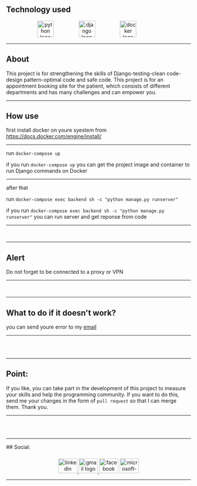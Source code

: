 
## Technology used
<div align="center">
<img src="https://cdn.jsdelivr.net/gh/devicons/devicon/icons/python/python-original.svg" height="45" alt="python logo"  />
  <img width="60" />

<img src="https://cdn.jsdelivr.net/gh/devicons/devicon/icons/django/django-plain.svg" height="45" alt="django logo"  />
  <img width="60" />

<img src="https://cdn.jsdelivr.net/gh/devicons/devicon/icons/docker/docker-original.svg" height="45" alt="docker logo"  />
  <img width="60" />
</div>

<hr>

## About

This project is for strengthening the skills of Django-testing-clean code-design pattern-optimal code and safe code.
This project is for an appointment booking site for the patient, which consists of different departments and has many challenges and can empower you.

<hr>

## How use

first install docker on youre syestem from https://docs.docker.com/engine/install/
<hr>

run ``` docker-compose up ```

if you run ``` docker-compose up ``` you can get the project image and container to run Django commands on Docker

<hr>

after that

run ``` docker-compose exec backend sh -c "python manage.py runserver" ```

if you run ``` docker-compose exec backend sh -c "python manage.py runserver" ```
you can run server and get reponse from code 
<hr>
<br>

<hr>

## Alert
Do not forget to be connected to a proxy or VPN
<hr>
<br>

<hr>

## What to do if it doesn't work?
you can send youre error to my <a href='#social'>email</a>

<hr>
<br>
<br>
<hr>


## Point:
If you like, you can take part in the development of this project to measure your skills and help the programming community. If you want to do this, send me your changes in the form of ``` pull request ``` so that I can merge them. Thank you.
<hr>

<br>
<br>
<hr>
## Social:

###


<div align="center">
  <a href="https://www.linkedin.com/in/techno-code-30a076269/" target="_blank">
    <img src="https://raw.githubusercontent.com/maurodesouza/profile-readme-generator/master/src/assets/icons/social/linkedin/default.svg" width="52" height="40" alt="linkedin logo"  />
  </a>
  <a href="https://technocode15@gmail.com" target="_blank">
    <img src="https://raw.githubusercontent.com/maurodesouza/profile-readme-generator/master/src/assets/icons/social/gmail/default.svg" width="52" height="40" alt="gmail logo"  />
  </a>
  <img src="https://raw.githubusercontent.com/maurodesouza/profile-readme-generator/master/src/assets/icons/social/facebook/default.svg" width="52" height="40" alt="facebook logo"  />
  <img src="https://raw.githubusercontent.com/maurodesouza/profile-readme-generator/master/src/assets/icons/social/microsoft-outlook/default.svg" width="52" height="40" alt="microsoft-outlook logo"  />

  
  <hr>
 


</div>



###

